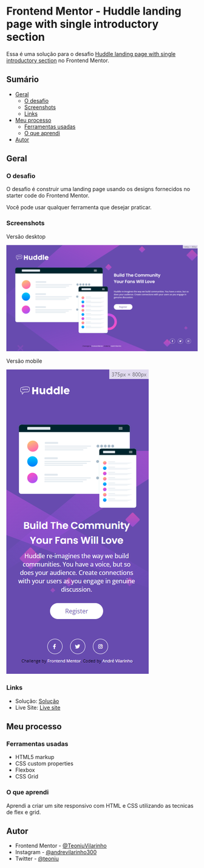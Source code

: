# Frontend Mentor - Huddle landing page with single introductory section

Essa é uma solução para o desafio [Huddle landing page with single introductory section](https://www.frontendmentor.io/challenges/huddle-landing-page-with-a-single-introductory-section-B_2Wvxgi0) no Frontend Mentor. 

## Sumário

- [Geral](#geral)
  - [O desafio](#o-desafio)
  - [Screenshots](#screenshots)
  - [Links](#links)
- [Meu processo](#meu-processo)
  - [Ferramentas usadas](#ferramentas-usadas)
  - [O que aprendi](#o-que-aprendi)
- [Autor](#autor)

## Geral

### O desafio

O desafio é construir uma landing page usando os designs fornecidos no starter code do Frontend Mentor.

Você pode usar qualquer ferramenta que desejar praticar.

### Screenshots
Versão desktop

![desktop](./design/huddle-landing-page-desktop.png)

Versão mobile

![mobile](./design/huddle-landing-page-mobile.png)

### Links

- Solução: [Solução](https://your-solution-url.com)
- Live Site: [Live site](https://your-live-site-url.com)

## Meu processo

### Ferramentas usadas

- HTML5 markup
- CSS custom properties
- Flexbox
- CSS Grid

### O que aprendi

Aprendi a criar um site responsivo com HTML e CSS utilizando as tecnicas de flex e grid.

## Autor

- Frontend Mentor - [@TeoniuVilarinho](https://www.frontendmentor.io/profile/TeoniuVilarinho)
- Instagram - [@andrevilarinho300](https://www.instagram.com/andrevilarinho300)
- Twitter - [@teoniu](https://www.twitter.com/teoniu)